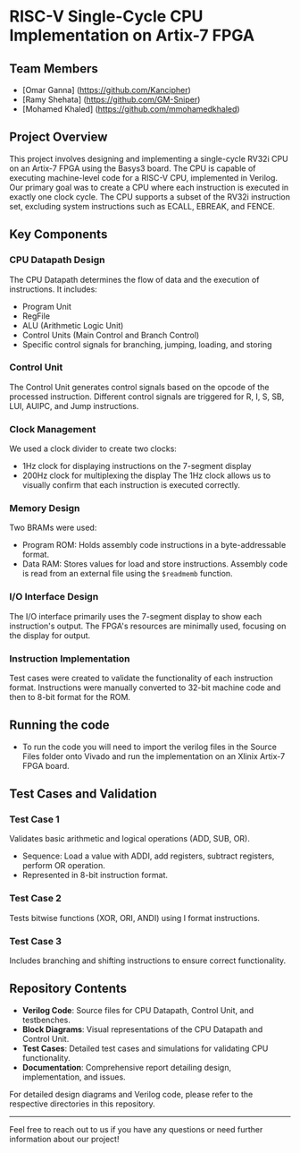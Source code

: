 # RISC-V Single-Cycle CPU Implementation on Artix-7 FPGA

## Team Members
- [Omar Ganna] (https://github.com/Kancipher) 
- [Ramy Shehata] (https://github.com/GM-Sniper)
- [Mohamed Khaled] (https://github.com/mmohamedkhaled)

## Project Overview
This project involves designing and implementing a single-cycle RV32i CPU on an Artix-7 FPGA using the Basys3 board. The CPU is capable of executing machine-level code for a RISC-V CPU, implemented in Verilog. Our primary goal was to create a CPU where each instruction is executed in exactly one clock cycle. The CPU supports a subset of the RV32i instruction set, excluding system instructions such as ECALL, EBREAK, and FENCE.


## Key Components
### CPU Datapath Design
The CPU Datapath determines the flow of data and the execution of instructions. It includes:
- Program Unit
- RegFile
- ALU (Arithmetic Logic Unit)
- Control Units (Main Control and Branch Control)
- Specific control signals for branching, jumping, loading, and storing

### Control Unit
The Control Unit generates control signals based on the opcode of the processed instruction. Different control signals are triggered for R, I, S, SB, LUI, AUIPC, and Jump instructions.

### Clock Management
We used a clock divider to create two clocks:
- 1Hz clock for displaying instructions on the 7-segment display
- 200Hz clock for multiplexing the display
The 1Hz clock allows us to visually confirm that each instruction is executed correctly.

### Memory Design
Two BRAMs were used:
- Program ROM: Holds assembly code instructions in a byte-addressable format.
- Data RAM: Stores values for load and store instructions.
Assembly code is read from an external file using the `$readmemb` function.

### I/O Interface Design
The I/O interface primarily uses the 7-segment display to show each instruction's output. The FPGA's resources are minimally used, focusing on the display for output.

### Instruction Implementation
Test cases were created to validate the functionality of each instruction format. Instructions were manually converted to 32-bit machine code and then to 8-bit format for the ROM.

## Running the code
- To run the code you will need to import the verilog files in the Source Files folder onto Vivado and run the implementation on an Xlinix Artix-7 FPGA board.
## Test Cases and Validation
### Test Case 1
Validates basic arithmetic and logical operations (ADD, SUB, OR). 
- Sequence: Load a value with ADDI, add registers, subtract registers, perform OR operation.
- Represented in 8-bit instruction format.

### Test Case 2
Tests bitwise functions (XOR, ORI, ANDI) using I format instructions.

### Test Case 3
Includes branching and shifting instructions to ensure correct functionality.

## Repository Contents
- **Verilog Code**: Source files for CPU Datapath, Control Unit, and testbenches.
- **Block Diagrams**: Visual representations of the CPU Datapath and Control Unit.
- **Test Cases**: Detailed test cases and simulations for validating CPU functionality.
- **Documentation**: Comprehensive report detailing design, implementation, and issues.

For detailed design diagrams and Verilog code, please refer to the respective directories in this repository.


---

Feel free to reach out to us if you have any questions or need further information about our project!